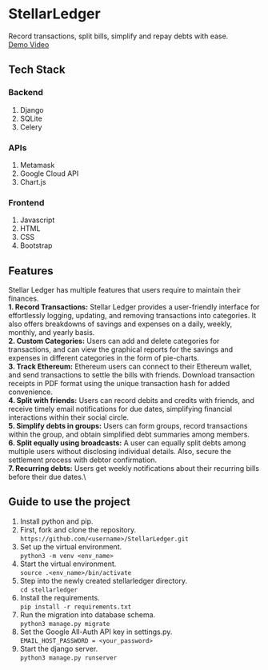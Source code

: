 # StellarLedger
Record transactions, split bills, simplify and repay debts with ease.\
[Demo Video](https://youtu.be/boo4ZobXwfg?feature=shared)
## Tech Stack
### Backend
1. Django
2. SQLite
3. Celery
### APIs
1. Metamask
2. Google Cloud API
3. Chart.js
### Frontend
1. Javascript
2. HTML
3. CSS
4. Bootstrap
## Features
Stellar Ledger has multiple features that users require to maintain their finances.\
**1. Record Transactions:** Stellar Ledger provides a user-friendly interface for effortlessly logging, updating, and removing transactions into categories. It also offers breakdowns of savings and expenses on a daily, weekly, monthly, and yearly basis.\
**2. Custom Categories:** Users can add and delete categories for transactions, and can view the graphical reports for the savings and expenses in different categories in the form of pie-charts.\
**3. Track Ethereum:** Ethereum users can connect to their Ethereum wallet, and send transactions to settle the bills with friends. Download transaction receipts in PDF format using the unique transaction hash for added convenience.\
**4. Split with friends:** Users can record debits and credits with friends, and receive timely email notifications for due dates, simplifying financial interactions within their social circle.\
**5. Simplify debts in groups:** Users can form groups, record transactions within the group, and obtain simplified debt summaries among members.\
**6. Split equally using broadcasts:** A user can equally split debts among multiple users without disclosing individual details. Also, secure the settlement process with debtor confirmation.\
**7. Recurring debts:** Users get weekly notifications about their recurring bills before their due dates.\

## Guide to use the project
1. Install python and pip.
2. First, fork and clone the repository.\
    `https://github.com/<username>/StellarLedger.git`
3. Set up the virtual environment.\
    `python3 -m venv <env_name>`
4. Start the virtual environment.\
    `source .<env_name>/bin/activate`
5. Step into the newly created stellarledger directory.\
   `cd stellarledger`
6.  Install the requirements.\
   `pip install -r requirements.txt`
7.  Run the migration into database schema.\
   `python3 manage.py migrate`
8.  Set the Google All-Auth API key in settings.py.\
    `EMAIL_HOST_PASSWORD = <your_password>`
9. Start the django server.\
    `python3 manage.py runserver`

